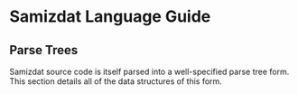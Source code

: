 Samizdat Language Guide
=======================

Parse Trees
-----------

Samizdat source code is itself parsed into a well-specified parse tree form.
This section details all of the data structures of this form.


